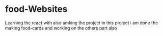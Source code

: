 # food-Websites
Learning the react with also amking the project in this project i am done the making food-cards  and  working on the others part also

